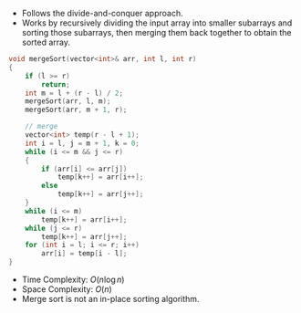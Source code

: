 - Follows the divide-and-conquer approach.
- Works by recursively dividing the input array into smaller subarrays and sorting those subarrays, then merging them back together to obtain the sorted array.
```cpp
void mergeSort(vector<int>& arr, int l, int r)
{
	if (l >= r)
		return;
	int m = l + (r - l) / 2;
	mergeSort(arr, l, m);
	mergeSort(arr, m + 1, r);

	// merge
	vector<int> temp(r - l + 1);
	int i = l, j = m + 1, k = 0;
	while (i <= m && j <= r)
	{
		if (arr[i] <= arr[j])
			temp[k++] = arr[i++];
		else
			temp[k++] = arr[j++];
	}
	while (i <= m)
		temp[k++] = arr[i++];
	while (j <= r)
		temp[k++] = arr[j++];
	for (int i = l; i <= r; i++)
		arr[i] = temp[i - l];
}
```
- Time Complexity: $O(n\log n)$
- Space Complexity: $O(n)$
- Merge sort is not an in-place sorting algorithm.